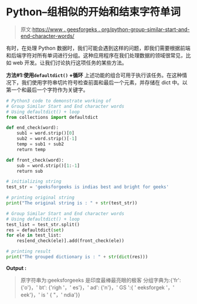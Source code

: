 # Python–组相似的开始和结束字符单词

> 原文:[https://www . geesforgeks . org/python-group-similar-start-and-end-character-words/](https://www.geeksforgeeks.org/python-group-similar-start-and-end-character-words/)

有时，在处理 Python 数据时，我们可能会遇到这样的问题，即我们需要根据前端和后端字符对所有单词进行分组。这种应用程序在我们处理数据的领域很常见，比如 web 开发。让我们讨论执行这项任务的某些方法。

**方法#1:使用`defaultdict()` +循环**
上述功能的组合可用于执行该任务。在这种情况下，我们使用字符串切片符号检查前面和最后一个元素，并存储在 dict 中。以第一个和最后一个字符作为关键字。

```py
# Python3 code to demonstrate working of 
# Group Similar Start and End character words
# Using defaultdict() + loop
from collections import defaultdict

def end_check(word):
    sub1 = word.strip()[0]
    sub2 = word.strip()[-1]
    temp = sub1 + sub2
    return temp

def front_check(word):
    sub = word.strip()[1:-1]
    return sub

# initializing string
test_str = 'geeksforgeeks is indias best and bright for geeks'

# printing original string
print("The original string is : " + str(test_str))

# Group Similar Start and End character words
# Using defaultdict() + loop
test_list = test_str.split()
res = defaultdict(set)
for ele in test_list:
    res[end_check(ele)].add(front_check(ele))

# printing result 
print("The grouped dictionary is : " + str(dict(res))) 
```

**Output :**

> 原字符串为:geeksforgeeks 是印度最棒最亮眼的极客
> 分组字典为:{'fr': {'o'}，' bt': {'righ '，' es'}，' ad': {'n'}，' GS ':{ ' eeksforgek '，' eek'}，' is ' { "，' ndia'}}